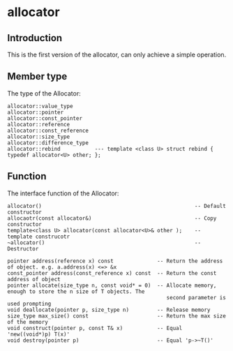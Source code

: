 # allocator

## Introduction
This is the first version of the allocator, can only achieve a simple operation.

##  Member type
The type of the Allocator:

	allocator::value_type
	allocator::pointer
	allocator::const_pointer
	allocator::reference
	allocator::const_reference
	allocator::size_type
	allocator::difference_type
	allocator::rebind   		--- template <class U> struct rebind { typedef allocator<U> other; };

## Function
The interface function of the Allocator:

	allocator()													-- Default constructor
	allocaotr(const allocator&)									-- Copy constructor
	template<class U> allocator(const allocator<U>& other );	-- template construcotr
	~allocator()												-- Destructor

	pointer address(reference x) const 				-- Return the address of object. e.g. a.address(x) <=> &x 
	const_pointer address(const_reference x) const  -- Return the const address of object 
	pointer allocate(size_type n, const void* = 0)  -- Allocate memory, enough to store the n size of T objects. The
	 												   second parameter is used prompting
	void deallocate(pointer p, size_type n)			-- Release memory
	size_type max_size() const 						-- Return the max size of the memory
	void construct(pointer p, const T& x)			-- Equal 'new((void*)p) T(x)'
	void destroy(pointer p)							-- Equal 'p->~T()'